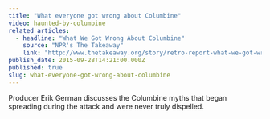 ```yaml
---
title: "What everyone got wrong about Columbine"
video: haunted-by-columbine
related_articles:
  - headline: "What We Got Wrong About Columbine"
    source: "NPR's The Takeaway"
    link: "http://www.thetakeaway.org/story/retro-report-what-we-got-wrong-about-columbine/"
publish_date: 2015-09-28T14:21:00.000Z
published: true
slug: what-everyone-got-wrong-about-columbine
---
```

Producer Erik German discusses the Columbine myths that began spreading during the attack and were never truly dispelled.

